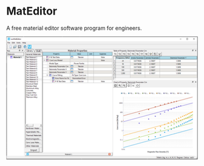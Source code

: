 # MatEditor
A free material editor software program for engineers.

![Overview of MatEditor](https://github.com/WelSimLLC/MatEditor/blob/main/gallery/welsim_mateditor_curve_fitting_all_curves_in_log.png)
